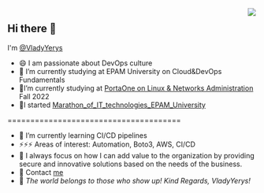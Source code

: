 

<img src="https://user-images.githubusercontent.com/106797604/196845683-03e658ec-65f6-48e1-a4d8-79f5c5082dd0.png" align="right">

## Hi there 👋
I'm [@VladyYerys](http://vladyyerys.com/)
- 😄 I am passionate about DevOps culture
- 🔭 I’m currently studying at EPAM University on Cloud&DevOps Fundamentals
- 🔭I’m currently studying at [PortaOne on Linux & Networks Administration](https://education.portaone.com/free-courses) Fall 2022
- 🔭I started [Marathon_of_IT_technologies_EPAM_University](https://training.epam.ua/Events/Details/4?utm_source=telegram&utm_medium=post&utm_campaign=it-marathon&lang=ua)

======================================
- 🌱 I’m currently learning CI/CD pipelines
- ⚡⚡⚡ Areas of interest: Automation, Boto3, AWS, CI/CD       
- 👯 I always focus on how I can add value to the organization by providing secure and innovative solutions based on the needs of the business.
- 💬 Contact [me](https://t.me/VladyYerys) 
- 💞️ *The world belongs to those who show up!
           Kind Regards,
            VladyYerys!*
